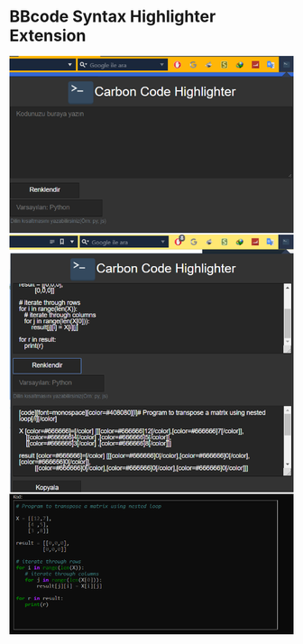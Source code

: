 # BBcode Syntax Highlighter Extension

![img1](/screenshots/s1.PNG)
![img2](/screenshots/s2.PNG)
![img3](/screenshots/s3.PNG)
